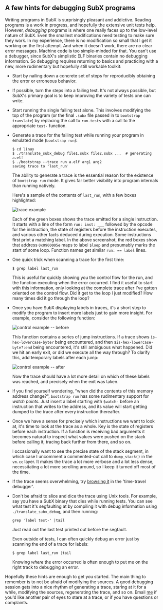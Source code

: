 ## A few hints for debugging SubX programs

Writing programs in SubX is surprisingly pleasant and addictive. Reading
programs is a work in progress, and hopefully the extensive unit tests help.
However, _debugging_ programs is where one really faces up to the low-level
nature of SubX. Even the smallest modifications need testing to make sure they
work. In my experience, there is no modification so small that I get it working
on the first attempt. And when it doesn't work, there are no clear error
messages. Machine code is too simple-minded for that. You can't use a debugger,
since SubX's simplistic ELF binaries contain no debugging information. So
debugging requires returning to basics and practicing with a new, more
rudimentary but hopefully still workable toolkit:

- Start by nailing down a concrete set of steps for reproducibly obtaining the
  error or erroneous behavior.

- If possible, turn the steps into a failing test. It's not always possible,
  but SubX's primary goal is to keep improving the variety of tests one can
  write.

- Start running the single failing test alone. This involves modifying the top
  of the program (or the final `.subx` file passed in to `bootstrap translate`) by
  replacing the call to `run-tests` with a call to the appropriate `test-`
  function.

- Generate a trace for the failing test while running your program in emulated
  mode (`bootstrap run`):

  ```
  $ cd linux
  $ ./translate_subx_debug file1.subx file2.subx ...  # generating a.elf
  $ ./bootstrap --trace run a.elf arg1 arg2
  saving trace to 'last_run'
  ```

  The ability to generate a trace is the essential reason for the existence of
  `bootstrap run` mode. It gives far better visibility into program internals than
  running natively.

  Here's a sample of the contents of `last_run`, with a few boxes highlighted:

  <img alt='trace example' src='html/trace.png'>

  Each of the green boxes shows the trace emitted for a single instruction.
  It starts with a line of the form `run: inst: ___` followed by the opcode
  for the instruction, the state of registers before the instruction executes,
  and various other facts deduced during execution. Some instructions first
  print a matching label. In the above screenshot, the red boxes show that
  address `0x0900005e` maps to label `$loop` and presumably marks the start of
  some loop. Function names get similar `run: == label` lines.

- One quick trick when scanning a trace for the first time:

  ```
  $ grep label last_run
  ```

  This is useful for quickly showing you the control flow for the run, and the
  function executing when the error occurred. I find it useful to start with
  this information, only looking at the complete trace after I've gotten
  oriented on the control flow. Did it get to the loop I just modified? How
  many times did it go through the loop?

- Once you have SubX displaying labels in traces, it's a short step to modify
  the program to insert more labels just to gain more insight. For example,
  consider the following function:

  <img alt='control example -- before' src='html/control0.png'>

  This function contains a series of jump instructions. If a trace shows
  `is-hex-lowercase-byte?` being encountered, and then `$is-hex-lowercase-byte?:end`
  being encountered, it's still ambiguous what happened. Did we hit an early
  exit, or did we execute all the way through? To clarify this, add temporary
  labels after each jump:

  <img alt='control example -- after' src='html/control1.png'>

  Now the trace should have a lot more detail on which of these labels was
  reached, and precisely when the exit was taken.

- If you find yourself wondering, "when did the contents of this memory
  address change?", `bootstrap run` has some rudimentary support for _watch
  points_. Just insert a label starting with `$watch-` before an instruction
  that writes to the address, and its value will start getting dumped to the
  trace after every instruction thereafter.

- Once we have a sense for precisely which instructions we want to look at,
  it's time to look at the trace as a whole. Key is the state of registers
  before each instruction. If a function is receiving bad arguments it becomes
  natural to inspect what values were pushed on the stack before calling it,
  tracing back further from there, and so on.

  I occasionally want to see the precise state of the stack segment, in which
  case I uncomment a commented-out call to `dump_stack()` in the `vm.cc`
  layer. It makes the trace a lot more verbose and a lot less dense, necessitating
  a lot more scrolling around, so I keep it turned off most of the time.

- If the trace seems overwhelming, try [browsing it](https://github.com/akkartik/mu/blob/master/tools/browse_trace.readme.md)
  in the 'time-travel debugger'.

- Don't be afraid to slice and dice the trace using Unix tools. For example,
  say you have a SubX binary that dies while running tests. You can see what
  test it's segfaulting at by compiling it with debug information using
  `./translate_subx_debug`, and then running:

  ```
  grep 'label test-' |tail
  ```

  Just read out the last test printed out before the segfault.

  Even outside of tests, I can often quickly debug an error just by scanning
  the end of a trace for labels:

  ```
  $ grep label last_run |tail
  ```

  Knowing _where_ the error occurred is often enough to put me on the right
  track to debugging an error.

Hopefully these hints are enough to get you started. The main thing to
remember is to not be afraid of modifying the sources. A good debugging
session gets into a nice rhythm of generating a trace, staring at it for a
while, modifying the sources, regenerating the trace, and so on. Email
[me](mailto:mu@akkartik.com) if you'd like another pair of eyes to stare at a
trace, or if you have questions or complaints.
